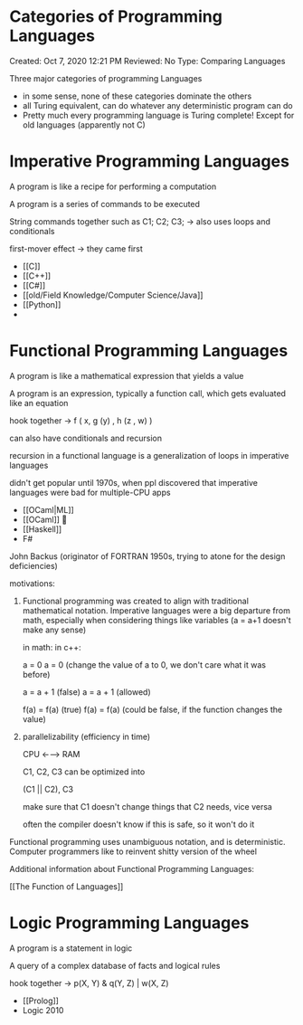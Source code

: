 # Categories of Programming Languages

Created: Oct 7, 2020 12:21 PM
Reviewed: No
Type: Comparing Languages

Three major categories of programming Languages

- in some sense, none of these categories dominate the others
- all Turing equivalent, can do whatever any deterministic program can do
- Pretty much every programming language is Turing complete! Except for old languages (apparently not C)

# Imperative Programming Languages

A program is like a recipe for performing a computation

A program is a series of commands to be executed

String commands together such as C1; C2; C3; → also uses loops and conditionals

first-mover effect → they came first 

- [[C]]
- [[C++]]
- [[C#]]
- [[old/Field Knowledge/Computer Science/Java]]
- [[Python]]
- 

# Functional Programming Languages

A program is like a mathematical expression that yields a value 

A program is an expression, typically a function call, which gets evaluated like an equation

hook together → f ( x, g (y) , h (z , w) )

can also have conditionals and recursion 

recursion in a functional language is a generalization of loops in imperative languages

didn't get popular until 1970s, when ppl discovered that imperative languages were bad for multiple-CPU apps 

- [[OCaml|ML]]
- [[OCaml]] 🐫
- [[Haskell]]
- F#

John Backus (originator of FORTRAN 1950s, trying to atone for the design deficiencies)

motivations: 

1. Functional programming was created to align with traditional mathematical notation. Imperative languages were a big departure from math, especially when considering things like variables (a = a+1 doesn't make any sense)

    in math:                             in c++:

    a = 0                                  a = 0 (change the value of a to 0, we don't care what it was before)   

    a = a + 1 (false)                a = a + 1 (allowed)

    f(a) = f(a) (true)               f(a) = f(a) (could be false, if the function changes the value) 

2. parallelizability (efficiency in time)

    CPU ←—> RAM

    C1, C2, C3 can be optimized into 

    (C1 || C2), C3

    make sure that C1 doesn't change things that C2 needs, vice versa 

    often the compiler doesn't know if this is safe, so it won't do it 

Functional programming uses unambiguous notation, and is deterministic. Computer programmers like to reinvent shitty version of the wheel

Additional information about Functional Programming Languages:

[[The Function of Languages]]

# Logic Programming Languages

A program is a statement in logic

A query of a complex database of facts and logical rules 

hook together → p(X, Y) & q(Y, Z) | w(X, Z)

- [[Prolog]]
- Logic 2010